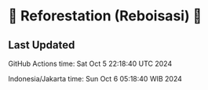 
# 🌳 Reforestation (Reboisasi) 🌲

## Last Updated

GitHub Actions time: Sat Oct  5 22:18:40 UTC 2024

Indonesia/Jakarta time: Sun Oct  6 05:18:40 WIB 2024
